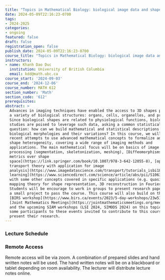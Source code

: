 ```yaml
---
title: "Topics in Mathematical Biology: biological image data and shape analysis"
date: 2024-05-09T22:16:23-0700
tags:
- 2024-2025
categories:
- ongoing
featured: false
draft: false
registration_open: false
publish_date: 2024-05-09T22:16:23-0700
course_title: "Topics in Mathematical Biology: biological image data and shape analysis"
instructors:
- name: Khanh Dao Duc
  institution: University of British Columbia
  email: kdd@math.ubc.ca
course_start: '2024-09-03'
course_end: '2024-12-06'
course_number: MATH 612
section_number: 'Math'
section_code: '612'
prerequisites: 
abstract: > 
  Advances in imaging techniques have enabled the access to 3D shapes present in
  a variety of biological structures: organs, cells, organelles, and proteins.
  Since biological shapes are related to physiological functions, biological
  studies are poised to leverage such data, asking a common statistical
  question: how can we build mathematical and statistical descriptions of
  biological morphologies and their variations? In this course, we will review
  recent attempts to use advanced mathematical concepts to formalize and study
  shape heterogeneity, covering a wide range of imaging methods and
  applications. The main mathematical focus will be on basics of image
  processing (segmentation, skeletonization, meshing), [Diffeomorphisms and
  metrics over shape
  space](https://link.springer.com/book/10.1007/978-3-642-12055-8), [optimal
  transport theory with application for image
  analysis](https://www.imagedatascience.com/transport/tutorials_isbi18.html), [manifold
  learning](https://www.sciencedirect.com/science/article/abs/pii/S1063520318302215),
  with some other concepts covered in specific applications (e.g. quasiconformal
  mapping theory for shape representation, 3D reconstruction in Fourier space…).
  Students will be encourage to work in groups to present research papers and do
  a small project to pass the course. This course will also build on the recent
  [BIRS workshop](https://www.birs.ca/events/2023/5-day-workshops/23w5142 ),
  [Joint Mathematics Meetings](https://jointmathematicsmeetings.org/meetings/national/jmm2024/2300_program_ss97.html),
  and the upcoming SIAM workshops (LSI 2024, SIMODS 2024) on this topic, with
  some participants to these events invited to contribute to this course and
  present their research.
---
```

### Lecture Schedule

### Remote Access
Remote access will be via zoom. A combination of prepared slides and hand
written notes will be used. The hand written notes will be on a blackboard or
tablet depending on room availability. The lecturer will distribute lecture
notes online.
